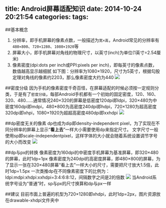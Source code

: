 title: Android屏幕适配知识
date: 2014-10-24 20:21:54
categories:
tags:
---
<!--more-->
##基本概念
1. 分辨率，即手机屏幕的像素点数，一般描述为`宽×高`，Android常见的分辨率有`480×800`、`720×1280`、`1080×1920`等
2. 屏幕大小，即手机屏幕对角线的物理尺寸，以英寸(inch)为单位(1英寸=2.54厘米)
3. 像素密度(dpi:dots per inch或PPI:pixels per inch)，即每英寸的像素点数，数值越高显示越细腻
	如下图：分辨率为1080×1920，尺寸为5英寸，根据勾股定理对角线的像素约2203，那么像素密度大约为440
![](/img/14102401.jpg)

##密度分级
因为手机的像素密度千奇百怪，在屏幕适配的时候必须按一定规则分类，于是有了`密度分级`，每部Android手机都有一个初始的固定密度，120、160、320、480……通常情况240×320的屏幕是低密度120dpi即ldpi，320×480为中密度160dpi即mdpi，480*800为高密度240dpi即hdpi，720×1280为超高密度320dpi即xhpi，1080×1920为超超高密度480dpi即xxhdpi
![](/img/14102402.jpg)

##dp密度无关的像素
dp也成为dip即density-independent pixel，为了实现在不同分辨率的屏幕上显示“**看上去**”一样大小需要使用dp来指定尺寸。
文字尺寸一般使用sp即scale-independentpixel，这样字体的大小就会随着系统设置调节字号的大小而改变
![](/img/14102403.jpg)

##dp与px的转换
像素密度为160dpi的中密度手机屏幕为基准屏幕，即320×480的屏幕，此时1dp=1px
像素密度为240dpi的高密度屏幕，即480×800的屏幕，为了显示一张在320×480屏幕“看上去”一样大小的尺寸，需要把尺寸放大1.5倍，此时1dp=1.5px
一次类推dp在不同像素密度下的比例为：ldpi:mdpi:xhdpi:xxhdpi=3:4:6:8:12，间隔数字之间是2的倍数
![](/img/14102404.jpg)
当Android系统字号设为“普通”时，sp与px的尺寸换算和dp与px一样

##建议
目前市面上普遍的机型为720×1280即xhdpi，此时1dp=2px，图片资源放在drawable-xhdpi文件夹中
